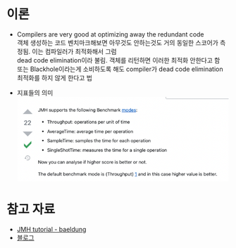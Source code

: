# 이론

- Compilers are very good at optimizing away the redundant code  
  객체 생성하는 코드 벤치마크해보면 아무것도 안하는것도 거의 동일한 스코어가 측정됨. 이는 컴파일러가 최적화해서 그럼  
  dead code elimination이라 불림. 객체를 리턴하면 이러한 최적화 안한다고 함  
  또는 Blackhole이라는게 소비하도록 해도 compiler가 dead code elimination 최적화를 하지 않게 한다고 법

- 지표들의 의미
![](src/main/resources/static/지표들의_의미.png)

# 참고 자료
- [JMH tutorial - baeldung](https://www.baeldung.com/java-microbenchmark-harness)
- [블로그](https://yainii.tistory.com/30#JMH-Java%C-%A-Microbenchmark%C-%A-Harness-)
